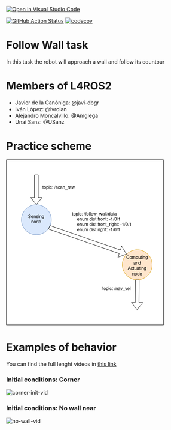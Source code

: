 [![Open in Visual Studio Code](https://classroom.github.com/assets/open-in-vscode-f059dc9a6f8d3a56e377f745f24479a46679e63a5d9fe6f495e02850cd0d8118.svg)](https://classroom.github.com/online_ide?assignment_repo_id=6883246&assignment_repo_type=AssignmentRepo)

[![GitHub Action
Status](https://github.com/Docencia-fmrico/follow-wall-l4ros2/workflows/main/badge.svg)](https://github.com/Docencia-fmrico/follow-wall-l4ros2)
[![codecov](https://github.com/Docencia-fmrico/follow-wall-l4ros2/main/graph/badge.svg)](https://codecov.io/gh/Docencia-fmrico/follow-wall-l4ros2)

# Follow Wall task

In this task the robot will approach a wall and follow its countour

# Members of L4ROS2
- Javier de la Canóniga: @javi-dbgr
- Iván López: @ivrolan
- Alejandro Moncalvillo: @Amglega
- Unai Sanz: @USanz

# Practice scheme
![scheme](./wall_follower_diagram.png)

# Examples of behavior
You can find the full lenght videos in [this link](https://urjc-my.sharepoint.com/:f:/g/personal/a_moncalvillo_2019_alumnos_urjc_es/EnP7S7rvn4tAjBLFINh7QjkBLc0BIaSQbftx8fgklbykBQ?e=24uD1) 

### Initial conditions: Corner
![corner-init-vid](./corner_init.gif)

### Initial conditions: No wall near
![no-wall-vid](./no_wall_init.gif)